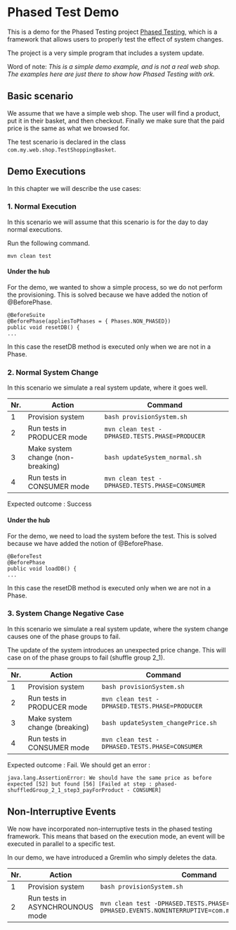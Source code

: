 # Phased Test Demo
This is a demo for the Phased Testing project [Phased Testing](https://github.com/adobe/phased-testing), which is a framework that allows users to properly test the effect of system changes. 

The project is a very simple program that includes a system update.

Word of note: _This is a simple demo example, and is not a real web shop. The examples here are just there to show how Phased Testing with ork._

## Basic scenario
We assume that we have a simple web shop. The user will find a product, put it in their basket, and then checkout. Finally we make sure that the paid price is the same as what we browsed for.

The test scenario is declared in the class `com.my.web.shop.TestShoppingBasket`.

## Demo Executions
In this chapter we will describe the use cases:

### 1. Normal Execution
In this scenario we will assume that this scenario is for the day to day normal executions.

Run the following command.

`mvn clean test`

#### Under the hub
For the demo, we wanted to show a simple process, so we do not perform the provisioning. This is solved because we have added the notion of @BeforePhase.
```
@BeforeSuite
@BeforePhase(appliesToPhases = { Phases.NON_PHASED})
public void resetDB() {
...
```

In this case the resetDB method is executed only when we are not in a Phase.


### 2. Normal System Change
In this scenario we simulate a real system update, where it goes well.

| Nr. | Action | Command |
|-----| ------ | ------- |
| 1   | Provision system | `bash provisionSystem.sh` |
| 2   | Run tests in PRODUCER mode | `mvn clean test -DPHASED.TESTS.PHASE=PRODUCER` |
| 3   | Make system change (non-breaking) | `bash updateSystem_normal.sh` | 
|  4  | Run tests in CONSUMER mode | `mvn clean test -DPHASED.TESTS.PHASE=CONSUMER` |

Expected outcome : Success

#### Under the hub
For the demo, we need to load the system before the test. This is solved because we have added the notion of @BeforePhase.

```
@BeforeTest
@BeforePhase
public void loadDB() {
...
```

In this case the resetDB method is executed only when we are not in a Phase.


### 3. System Change Negative Case
In this scenario we simulate a real system update, where the system change causes one of the phase groups to fail.

The update of the system introduces an unexpected price change. This will case on of the phase groups to fail (shuffle group 2_1).

| Nr. | Action | Command |
| -----| ------ | ------- |
|  1   | Provision system | `bash provisionSystem.sh` |
|  2   | Run tests in PRODUCER mode | `mvn clean test -DPHASED.TESTS.PHASE=PRODUCER` |
|  3   | Make system change (breaking) | `bash updateSystem_changePrice.sh` |
|  4   | Run tests in CONSUMER mode | `mvn clean test -DPHASED.TESTS.PHASE=CONSUMER` |

Expected outcome : Fail. We should get an error :
```
java.lang.AssertionError: We should have the same price as before expected [52] but found [56] [Failed at step : phased-shuffledGroup_2_1_step3_payForProduct - CONSUMER]
```

## Non-Interruptive Events
We now have incorporated non-interruptive tests in the phased testing framework. This means that based on the execution mode, an event will be executed in parallel to a specific test.

In our demo, we have introduced a Gremlin who simply deletes the data.

| Nr. | Action                          | Command                                                                                                     |
|-----|---------------------------------|-------------------------------------------------------------------------------------------------------------|
| 1   | Provision system                | `bash provisionSystem.sh`                                                                                   |
| 2   | Run tests in ASYNCHROUNOUS mode | `mvn clean test -DPHASED.TESTS.PHASE=ASYNCHRONOUS -DPHASED.EVENTS.NONINTERRUPTIVE=com.my.web.shop.Gremlins` |